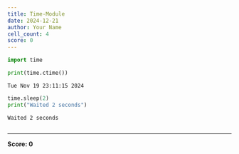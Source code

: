 ```yaml
---
title: Time-Module
date: 2024-12-21
author: Your Name
cell_count: 4
score: 0
---
```


```python
import time
```


```python
print(time.ctime())
```

    Tue Nov 19 23:11:15 2024



```python
time.sleep(2)
print("Waited 2 seconds")
```

    Waited 2 seconds



```python

```


---
**Score: 0**
